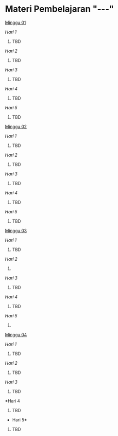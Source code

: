 # Materi Pembelajaran "---"

[Minggu 01](isi/01.md)

*Hari 1*

1. TBD

*Hari 2*

1. TBD

*Hari 3*

1. TBD

*Hari 4*

1. TBD

*Hari 5*

1. TBD

[Minggu 02](isi/02.md)

*Hari 1*

1. TBD

*Hari 2*

1. TBD

*Hari 3*

1. TBD

*Hari 4*

1. TBD

*Hari 5*

1. TBD

[Minggu 03](isi/03.md)

*Hari 1*

1. TBD

*Hari 2*

1. 

*Hari 3*

1. TBD

*Hari 4*

1. TBD

*Hari 5*

1. 

[Minggu 04](isi/04.md)

*Hari 1* 

1. TBD

*Hari 2*

1. TBD

*Hari 3*

1. TBD

*Hari 4 

1. TBD

* Hari 5*

1. TBD

